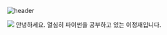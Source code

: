 ![header](https://capsule-render.vercel.app/api?type=rounded&color=gradient&customColorList=18&height=200&section=header&text=Way%20to%20be%20Analyzer&animation=fadeIn&fontSize=70)



<img src='https://img.shields.io/badge/Python-studing-green'>
안녕하세요. 열심히 파이썬을 공부하고 있는 이정재입니다.
